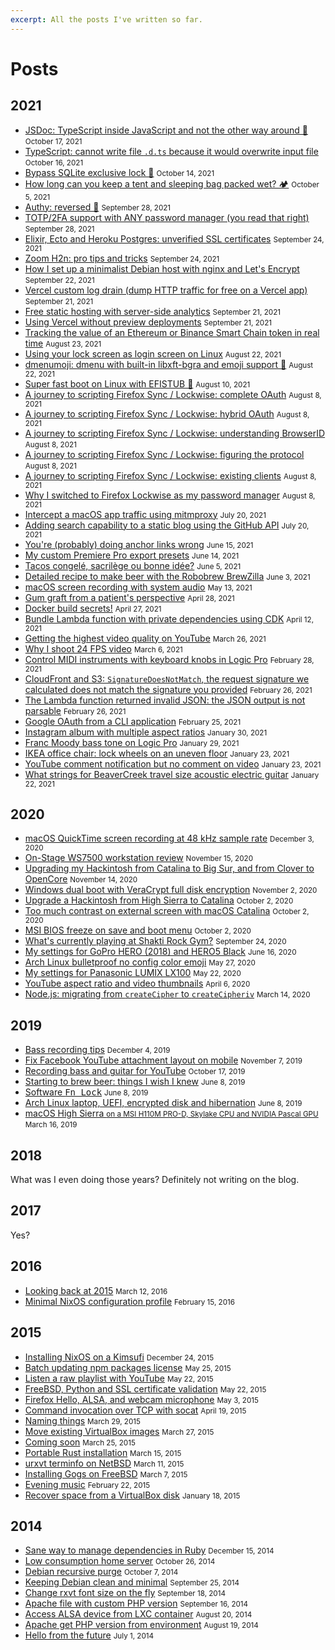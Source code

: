 ```yaml
---
excerpt: All the posts I've written so far.
---
```


# Posts

<div class="links posts">

## 2021

* [JSDoc: TypeScript inside JavaScript and not the other way around 🤯](2021/10/jsdoc-typescript-inside-javascript.md) <small>October 17, 2021</small>
* [TypeScript: cannot write file `.d.ts` because it would overwrite input file](2021/10/typescript-cannot-write-file-overwrite-input.md) <small>October 16, 2021</small>
* [Bypass SQLite exclusive lock 🔐](2021/10/bypass-sqlite-exclusive-lock.md) <small>October 14, 2021</small>
* [How long can you keep a tent and sleeping bag packed wet? 🏕](2021/10/tent-sleeping-bag-packed-wet.md) <small>October 5, 2021</small>
* [Authy: reversed 🔐](2021/09/authy-reversed.md) <small>September 28, 2021</small>
* [TOTP/2FA support with ANY password manager (you read that right)](2021/09/totp-2fa-support-any-password-manager.md) <small>September 28, 2021</small>
* [Elixir, Ecto and Heroku Postgres: unverified SSL certificates](2021/09/elixir-ecto-heroku-postgres-unverified-ssl-certificates.md) <small>September 24, 2021</small>
* [Zoom H2n: pro tips and tricks](2021/09/zoom-h2n-pro-tips-and-tricks.md) <small>September 24, 2021</small>
* [How I set up a minimalist Debian host with nginx and Let's Encrypt](2021/09/minimalist-debian-nginx-let-s-encrypt.md) <small>September 22, 2021</small>
* [Vercel custom log drain (dump HTTP traffic for free on a Vercel app)](2021/09/vercel-custom-log-drain.md) <small>September 21, 2021</small>
* [Free static hosting with server-side analytics](2021/09/free-static-hosting-server-side-analytics.md) <small>September 21, 2021</small>
* [Using Vercel without preview deployments](2021/09/vercel-without-preview-deployments.md) <small>September 21, 2021</small>
* [Tracking the value of an Ethereum or Binance Smart Chain token in real time](2021/08/ethereum-binance-token-real-time-value.md) <small>August 23, 2021</small>
* [Using your lock screen as login screen on Linux](2021/08/lock-screen-as-login-screen-linux.md) <small>August 22, 2021</small>
* [dmenumoji: dmenu with built-in libxft-bgra and emoji support 💪](2021/08/dmenu-libxft-bgra-emoji-support.md) <small>August 22, 2021</small>
* [Super fast boot on Linux with EFISTUB 🚀](2021/08/super-fast-boot-linux-efistub.md) <small>August 10, 2021</small>
* [A journey to scripting Firefox Sync / Lockwise: complete OAuth](2021/08/scripting-firefox-sync-lockwise-complete-oauth.md) <small>August 8, 2021</small>
* [A journey to scripting Firefox Sync / Lockwise: hybrid OAuth](2021/08/scripting-firefox-sync-lockwise-hybrid-oauth.md) <small>August 8, 2021</small>
* [A journey to scripting Firefox Sync / Lockwise: understanding BrowserID](2021/08/scripting-firefox-sync-lockwise-understanding-browserid.md) <small>August 8, 2021</small>
* [A journey to scripting Firefox Sync / Lockwise: figuring the protocol](2021/08/scripting-firefox-sync-lockwise-figuring-the-protocol.md) <small>August 8, 2021</small>
* [A journey to scripting Firefox Sync / Lockwise: existing clients](2021/08/scripting-firefox-sync-lockwise-existing-clients.md) <small>August 8, 2021</small>
* [Why I switched to Firefox Lockwise as my password manager](2021/08/why-i-switched-to-firefox-lockwise-as-my-password-manager.md) <small>August 8, 2021</small>
* [Intercept a macOS app traffic using mitmproxy](2021/07/intercept-macos-app-traffic-mitmproxy.md) <small>July 20, 2021</small>
* [Adding search capability to a static blog using the GitHub API](2021/07/search-static-blog-github-api.md) <small>July 20, 2021</small>
* [You're (probably) doing anchor links wrong](2021/06/you-re-probably-doing-anchor-links-wrong.md) <small>June 15, 2021</small>
* [My custom Premiere Pro export presets](2021/06/my-custom-premiere-pro-export-presets.md) <small>June 14, 2021</small>
* [Tacos congelé, sacrilège ou bonne idée?](2021/06/tacos-congele-sacrilege-ou-bonne-idee.md) <small>June 5, 2021</small>
* [Detailed recipe to make beer with the Robobrew BrewZilla](2021/06/detailed-recipe-to-make-beer-with-the-robobrew-brewzilla.md) <small>June 3, 2021</small>
* [macOS screen recording with system audio](2021/05/macos-screen-recording-with-system-audio.md) <small>May 13, 2021</small>
* [Gum graft from a patient's perspective](2021/04/gum-graft-from-a-patient-s-perspective.md) <small>April 28, 2021</small>
* [Docker build secrets!](2021/04/docker-build-secrets.md) <small>April 27, 2021</small>
* [Bundle Lambda function with private dependencies using CDK](2021/04/bundle-lambda-function-with-private-dependencies-using-cdk.md) <small>April 12, 2021</small>
* [Getting the highest video quality on YouTube](2021/03/getting-the-highest-video-quality-on-youtube.md) <small>March 26, 2021</small>
* [Why I shoot 24 FPS video](2021/03/why-i-shoot-24-fps-video.md) <small>March 6, 2021</small>
* [Control MIDI instruments with keyboard knobs in Logic Pro](2021/02/control-midi-instruments-keyboard-knobs-logic-pro.md) <small>February 28, 2021</small>
* [CloudFront and S3: `SignatureDoesNotMatch`, the request signature we calculated does not match the signature you provided](2021/02/cloudfront-s3-signature-does-not-match.md) <small>February 26, 2021</small>
* [The Lambda function returned invalid JSON: the JSON output is not parsable](2021/02/lambda-json-output-not-parsable.md) <small>February 26, 2021</small>
* [Google OAuth from a CLI application](2021/02/google-oauth-from-cli-application.md) <small>February 25, 2021</small>
* [Instagram album with multiple aspect ratios](2021/01/instagram-album-with-multiple-aspect-ratios.md) <small>January 30, 2021</small>
* [Franc Moody bass tone on Logic Pro](2021/01/franc-moody-bass-tone-logic-pro.md) <small>January 29, 2021</small>
* [IKEA office chair: lock wheels on an uneven floor](2021/01/ikea-office-chair-lock-wheels-uneven-floor.md) <small>January 23, 2021</small>
* [YouTube comment notification but no comment on video](2021/01/youtube-comment-notification-but-no-comment-on-video.md) <small>January 23, 2021</small>
* [What strings for BeaverCreek travel size acoustic electric guitar](2021/01/what-strings-for-beavercreek-travel-size-acoustic-electric-guitar.md) <small>January 22, 2021</small>

## 2020

* [macOS QuickTime screen recording at 48 kHz sample rate](2020/12/macos-quicktime-screen-recording-48-khz-sample-rate.md) <small>December 3, 2020</small>
* [On-Stage WS7500 workstation review](2020/11/on-stage-ws7500-workstation-review.md) <small>November 15, 2020</small>
* [Upgrading my Hackintosh from Catalina to Big Sur, and from Clover to OpenCore](2020/11/upgrading-hackintosh-catalina-big-sur-clover-opencore.md) <small>November 14, 2020</small>
* [Windows dual boot with VeraCrypt full disk encryption](2020/11/windows-dual-boot-veracrypt-full-disk-encryption.md) <small>November 2, 2020</small>
* [Upgrade a Hackintosh from High Sierra to Catalina](2020/10/upgrade-hackintosh-high-sierra-catalina.md) <small>October 2, 2020</small>
* [Too much contrast on external screen with macOS Catalina](2020/10/too-much-contrast-external-screen-macos-catalina.md) <small>October 2, 2020</small>
* [MSI BIOS freeze on save and boot menu](2020/10/msi-bios-freeze-on-save-and-boot-menu.md) <small>October 2, 2020</small>
* [What's currently playing at Shakti Rock Gym?](2020/09/what-s-currently-playing-at-shakti-rock-gym.md) <small>September 24, 2020</small>
* [My settings for GoPro HERO (2018) and HERO5 Black](2020/06/my-settings-for-gopro-hero-2018-and-hero5-black.md) <small>June 16, 2020</small>
* [Arch Linux bulletproof no config color emoji](2020/05/arch-linux-bulletproof-no-config-color-emoji.md) <small>May 27, 2020</small>
* [My settings for Panasonic LUMIX LX100](2020/05/my-settings-for-panasonic-lumix-lx100.md) <small>May 22, 2020</small>
* [YouTube aspect ratio and video thumbnails](2020/04/youtube-aspect-ratio-and-video-thumbnails.md) <small>April 6, 2020</small>
* [Node.js: migrating from `createCipher` to `createCipheriv`](2020/03/nodejs-migrating-createcipher-createcipheriv.md) <small>March 14, 2020</small>

## 2019

* [Bass recording tips](2019/12/bass-recording-tips.md) <small>December 4, 2019</small>
* [Fix Facebook YouTube attachment layout on mobile](2019/11/fix-facebook-youtube-attachment-layout-mobile.md) <small>November 7, 2019</small>
* [Recording bass and guitar for YouTube](2019/10/recording-bass-and-guitar-for-youtube.md) <small>October 17, 2019</small>
* [Starting to brew beer: things I wish I knew](2019/06/starting-to-brew-beer-things-i-wish-i-knew.md) <small>June 8, 2019</small>
* [Software <kbd>Fn Lock</kbd>](2019/06/software-fn-lock.md) <small>June 8, 2019</small>
* [Arch Linux laptop, UEFI, encrypted disk and hibernation](2019/06/arch-linux-laptop-uefi-encrypted-disk-hibernation.md) <small>June 8, 2019</small>
* [macOS High Sierra <small>on a MSI H110M PRO-D, Skylake CPU and NVIDIA Pascal GPU</small>](2019/03/macos-high-sierra-msi-h110m-pro-d-skylake-nvidia-pascal.md) <small>March 16, 2019</small>

## 2018

What was I even doing those years? Definitely not writing on the blog.

## 2017

Yes?

## 2016

* [Looking back at 2015](2016/03/looking-back-at-2015.md) <small>March 12, 2016</small>
* [Minimal NixOS configuration profile](2016/02/minimal-nixos-configuration-profile.md) <small>February 15, 2016</small>

## 2015

* [Installing NixOS on a Kimsufi](2015/12/installing-nixos-on-a-kimsufi.md) <small>December 24, 2015</small>
* [Batch updating npm packages license](2015/05/batch-updating-npm-packages-license.md) <small>May 25, 2015</small>
* [Listen a raw playlist with YouTube](2015/05/listen-a-raw-playlist-with-youtube.md) <small>May 22, 2015</small>
* [FreeBSD, Python and SSL certificate validation](2015/05/freebsd-python-and-ssl-certificate-validation.md) <small>May 22, 2015</small>
* [Firefox Hello, ALSA, and webcam microphone](2015/05/firefox-hello-alsa-and-webcam-microphone.md) <small>May 3, 2015</small>
* [Command invocation over TCP with socat](2015/04/command-invocation-over-tcp-with-socat.md) <small>April 19, 2015</small>
* [Naming things](2015/03/naming-things.md) <small>March 29, 2015</small>
* [Move existing VirtualBox images](2015/03/move-existing-virtualbox-images.md) <small>March 27, 2015</small>
* [Coming soon](2015/03/coming-soon.md) <small>March 25, 2015</small>
* [Portable Rust installation](2015/03/portable-rust-installation.md) <small>March 15, 2015</small>
* [urxvt terminfo on NetBSD](2015/03/urxvt-terminfo-on-netbsd.md) <small>March 11, 2015</small>
* [Installing Gogs on FreeBSD](2015/03/installing-gogs-on-freebsd.md) <small>March 7, 2015</small>
* [Evening music](2015/02/evening-music.md) <small>February 22, 2015</small>
* [Recover space from a VirtualBox disk](2015/01/recover-space-from-a-virtualbox-disk.md) <small>January 18, 2015</small>

## 2014

* [Sane way to manage dependencies in Ruby](2014/12/sane-way-to-manage-dependencies-in-ruby.md) <small>December 15, 2014</small>
* [Low consumption home server](2014/10/low-consumption-home-server.md) <small>October 26, 2014</small>
* [Debian recursive purge](2014/10/debian-recursive-purge.md) <small>October 7, 2014</small>
* [Keeping Debian clean and minimal](2014/09/keeping-debian-clean-and-minimal.md) <small>September 25, 2014</small>
* [Change rxvt font size on the fly](2014/09/change-rxvt-font-size-on-the-fly.md) <small>September 18, 2014</small>
* [Apache file with custom PHP version](2014/09/apache-file-with-custom-php-version.md) <small>September 16, 2014</small>
* [Access ALSA device from LXC container](2014/08/access-alsa-device-from-lxc-container.md) <small>August 20, 2014</small>
* [Apache get PHP version from environment](2014/08/apache-get-php-version-from-environment.md) <small>August 19, 2014</small>
* [Hello from the future](2014/07/hello-from-the-future.md) <small>July 1, 2014</small>

</div>
